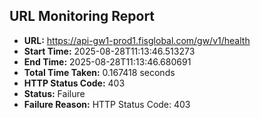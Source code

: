 ## URL Monitoring Report

- **URL:** https://api-gw1-prod1.fisglobal.com/gw/v1/health
- **Start Time:** 2025-08-28T11:13:46.513273
- **End Time:** 2025-08-28T11:13:46.680691
- **Total Time Taken:** 0.167418 seconds
- **HTTP Status Code:** 403
- **Status:** Failure
- **Failure Reason:** HTTP Status Code: 403
